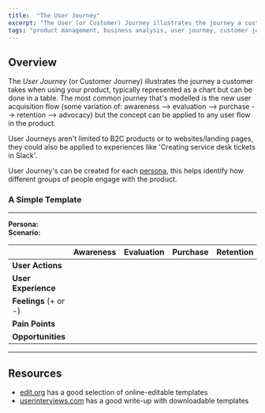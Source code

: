 ```yaml
---
title:  "The User Journey"
excerpt: "The User (or Customer) Journey illustrates the journey a customer takes when using your product"
tags: "product management, business analysis, user journey, customer journey"
---
```


## Overview

The *User Journey* (or Customer Journey) illustrates the journey a customer takes when using your product, typically represented as a chart but can be done in a table. The most common journey that's modelled is the new user acquisition flow (some variation of: awareness --> evaluation --> purchase --> retention --> advocacy) but the concept can be applied to any user flow in the product.

User Journeys aren't limited to B2C products or to websites/landing pages, they could also be applied to experiences like 'Creating service desk tickets in Slack'.

User Journey's can be created for each [persona](2022-08-16_personas.md), this helps identify how different groups of people engage with the product.


### A Simple Template

---

**Persona:**   
**Scenario:** 

| | Awareness | Evaluation | Purchase | Retention | Advocacy |
|-|-|-|-|-|-|
| **User Actions** | | | | | |
| **User Experience** | | | | | |
| **Feelings** (+ or -) | | | | | |
| **Pain Points** | | | | | |
| **Opportunities** | | | | | |

---


## Resources

- [edit.org](https://edit.org/blog/free-customer-journey-map-templates) has a good selection of online-editable templates
- [userinterviews.com](https://www.userinterviews.com/blog/best-customer-journey-map-templates-examples) has a good write-up with downloadable templates